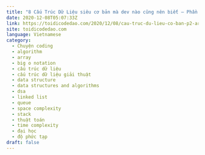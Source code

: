 ```yaml
---
title: "8 Cấu Trúc Dữ Liệu siêu cơ bản mà dev nào cũng nên biết – Phần 2: Array và Linked-List, Stack và Queue"
date: 2020-12-08T05:07:33Z
link: https://toidicodedao.com/2020/12/08/cau-truc-du-lieu-co-ban-p2-array-va-linked-list-stack-va-queue/?utm_medium=RSS&utm_source=news.12bit.vn
site: toidicodedao.com
language: Vietnamese
category:
  - Chuyện coding
  - algorithm
  - array
  - big o notation
  - cấu trúc dữ liệu
  - cấu trúc dữ liệu giải thuật
  - data structure
  - data structures and algorithms
  - dsa
  - linked list
  - queue
  - space complexity
  - stack
  - thuật toán
  - time complexity
  - đại học
  - độ phức tạp
draft: false
---
```

